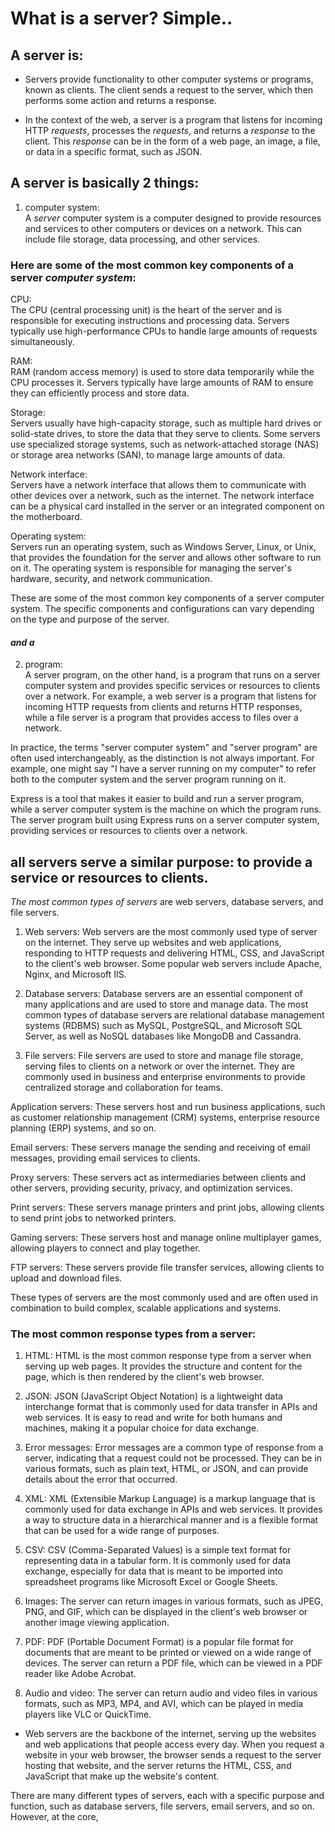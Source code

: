# What is a server? Simple..  

## A server is:  

- Servers provide functionality to other computer systems or programs, known as clients. The client sends a request to the server, which then performs some action and returns a response.
  
- In the context of the web, a server is a program that listens for incoming HTTP *requests*, processes the *requests*, and returns a *response* to the client. This *response* can be in the form of a web page, an image, a file, or data in a specific format, such as JSON.
  
## A server is basically 2 things:  
  
1. computer system:  
A *server* computer system is a computer designed to provide resources and services to other computers or devices on a network. This can include file storage, data processing, and other services.  
### Here are some of the most common key components of a server *computer system*:
  
  CPU:  
The CPU (central processing unit) is the heart of the server and is responsible for executing instructions and processing data. Servers typically use high-performance CPUs to handle large amounts of requests simultaneously.  
  
  RAM:  
RAM (random access memory) is used to store data temporarily while the CPU processes it. Servers typically have large amounts of RAM to ensure they can efficiently process and store data.  
  
  Storage:  
Servers usually have high-capacity storage, such as multiple hard drives or solid-state drives, to store the data that they serve to clients. Some servers use specialized storage systems, such as network-attached storage (NAS) or storage area networks (SAN), to manage large amounts of data.  
  
  Network interface:  
Servers have a network interface that allows them to communicate with other devices over a network, such as the internet. The network interface can be a physical card installed in the server or an integrated component on the motherboard.  
  
  Operating system:  
  Servers run an operating system, such as Windows Server, Linux, or Unix, that provides the foundation for the server and allows other software to run on it. The operating system is responsible for managing the server's hardware, security, and network communication.

These are some of the most common key components of a server computer system. The specific components and configurations can vary depending on the type and purpose of the server.

#### _and a_ 

2. program:  
A server program, on the other hand, is a program that runs on a server computer system and provides specific services or resources to clients over a network. For example, a web server is a program that listens for incoming HTTP requests from clients and returns HTTP responses, while a file server is a program that provides access to files over a network.

In practice, the terms "server computer system" and "server program" are often used interchangeably, as the distinction is not always important. For example, one might say "I have a server running on my computer" to refer both to the computer system and the server program running on it.  

Express is a tool that makes it easier to build and run a server program, while a server computer system is the machine on which the program runs. The server program built using Express runs on a server computer system, providing services or resources to clients over a network.


## all servers serve a similar purpose: to provide a service or resources to clients.

*The most common types of servers* are web servers, database servers, and file servers.

1. Web servers: Web servers are the most commonly used type of server on the internet. They serve up websites and web applications, responding to HTTP requests and delivering HTML, CSS, and JavaScript to the client's web browser. Some popular web servers include Apache, Nginx, and Microsoft IIS.

2. Database servers: Database servers are an essential component of many applications and are used to store and manage data. The most common types of database servers are relational database management systems (RDBMS) such as MySQL, PostgreSQL, and Microsoft SQL Server, as well as NoSQL databases like MongoDB and Cassandra.

3. File servers: File servers are used to store and manage file storage, serving files to clients on a network or over the internet. They are commonly used in business and enterprise environments to provide centralized storage and collaboration for teams.

Application servers: These servers host and run business applications, such as customer relationship management (CRM) systems, enterprise resource planning (ERP) systems, and so on.

Email servers: These servers manage the sending and receiving of email messages, providing email services to clients.

Proxy servers: These servers act as intermediaries between clients and other servers, providing security, privacy, and optimization services.

Print servers: These servers manage printers and print jobs, allowing clients to send print jobs to networked printers.

Gaming servers: These servers host and manage online multiplayer games, allowing players to connect and play together.

FTP servers: These servers provide file transfer services, allowing clients to upload and download files.


These types of servers are the most commonly used and are often used in combination to build complex, scalable applications and systems.


### The most common response types from a server:

1. HTML: HTML is the most common response type from a server when serving up web pages. It provides the structure and content for the page, which is then rendered by the client's web browser.

2. JSON: JSON (JavaScript Object Notation) is a lightweight data interchange format that is commonly used for data transfer in APIs and web services. It is easy to read and write for both humans and machines, making it a popular choice for data exchange.

3. Error messages: Error messages are a common type of response from a server, indicating that a request could not be processed. They can be in various formats, such as plain text, HTML, or JSON, and can provide details about the error that occurred.

4. XML: XML (Extensible Markup Language) is a markup language that is commonly used for data exchange in APIs and web services. It provides a way to structure data in a hierarchical manner and is a flexible format that can be used for a wide range of purposes.

5. CSV: CSV (Comma-Separated Values) is a simple text format for representing data in a tabular form. It is commonly used for data exchange, especially for data that is meant to be imported into spreadsheet programs like Microsoft Excel or Google Sheets.

6. Images: The server can return images in various formats, such as JPEG, PNG, and GIF, which can be displayed in the client's web browser or another image viewing application.

7. PDF: PDF (Portable Document Format) is a popular file format for documents that are meant to be printed or viewed on a wide range of devices. The server can return a PDF file, which can be viewed in a PDF reader like Adobe Acrobat.

8. Audio and video: The server can return audio and video files in various formats, such as MP3, MP4, and AVI, which can be played in media players like VLC or QuickTime.

- Web servers are the backbone of the internet, serving up the websites and web applications that people access every day. When you request a website in your web browser, the browser sends a request to the server hosting that website, and the server returns the HTML, CSS, and JavaScript that make up the website's content.

There are many different types of servers, each with a specific purpose and function, such as database servers, file servers, email servers, and so on. However, at the core, 
